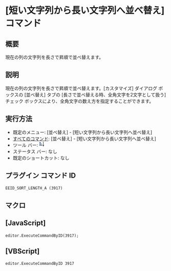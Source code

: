 # \[短い文字列から長い文字列へ並べ替え\] コマンド

## 概要

現在の列の文字列を長さで昇順で並べ替えます。

## 説明

現在の列の文字列を長さで昇順で並べ替えます。\[カスタマイズ\] ダイアログ ボックスの \[並べ替え\] タブの \[長さで並べ替える時、全角文字を2文字として扱う\] チェック ボックスにより、全角文字の数え方を指定することができます。

## 実行方法

- 既定のメニュー: \[並べ替え\] \- \[短い文字列から長い文字列へ並べ替え\]
- [すべてのコマンド](../../glossary/allcommands): \[並べ替え\] \- \[短い文字列から長い文字列へ並べ替え\]
- ツール バー: ![](../../images/sort_length_a.png)
- ステータス バー: なし
- 既定のショートカット: なし

## プラグイン コマンド ID

```
EEID_SORT_LENGTH_A (3917)
```

## マクロ

## \[JavaScript\]

```
editor.ExecuteCommandByID(3917);
```

## \[VBScript\]

```
editor.ExecuteCommandByID 3917
```
